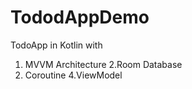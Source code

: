 # TododAppDemo
TodoApp in Kotlin with 

1. MVVM Architecture
2.Room Database
3. Coroutine
4.ViewModel

